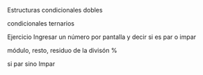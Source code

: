 Estructuras condicionales dobles

condicionales ternarios

Ejercicio 
Ingresar un número por pantalla y decir si es par o impar

módulo, resto, residuo de la divisón %

si<condicon>
  par
sino
  Impar

